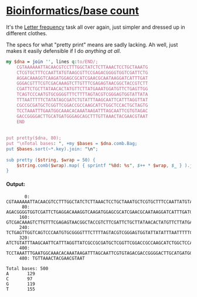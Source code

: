 [1]: https://rosettacode.org/wiki/Bioinformatics/base_count

# [Bioinformatics/base count][1]

It's the [Letter frequency](https://rosettacode.org/wiki/Letter_frequency#Perl_6) task all over again, just simpler and dressed up in different clothes.



The specs for what "pretty print" means are sadly lacking. Ah well, just makes it easily defensible if I do *anything at all*.

```perl
my $dna = join '', lines q:to/END/;
    CGTAAAAAATTACAACGTCCTTTGGCTATCTCTTAAACTCCTGCTAAATG
    CTCGTGCTTTCCAATTATGTAAGCGTTCCGAGACGGGGTGGTCGATTCTG
    AGGACAAAGGTCAAGATGGAGCGCATCGAACGCAATAAGGATCATTTGAT
    GGGACGTTTCGTCGACAAAGTCTTGTTTCGAGAGTAACGGCTACCGTCTT
    CGATTCTGCTTATAACACTATGTTCTTATGAAATGGATGTTCTGAGTTGG
    TCAGTCCCAATGTGCGGGGTTTCTTTTAGTACGTCGGGAGTGGTATTATA
    TTTAATTTTTCTATATAGCGATCTGTATTTAAGCAATTCATTTAGGTTAT
    CGCCGCGATGCTCGGTTCGGACCGCCAAGCATCTGGCTCCACTGCTAGTG
    TCCTAAATTTGAATGGCAAACACAAATAAGATTTAGCAATTCGTGTAGAC
    GACCGGGGACTTGCATGATGGGAGCAGCTTTGTTAAACTACGAACGTAAT
    END
 
 
put pretty($dna, 80);
put "\nTotal bases: ", +my $bases = $dna.comb.Bag;
put $bases.sort(~*.key).join: "\n";
 
sub pretty ($string, $wrap = 50) {
    $string.comb($wrap).map( { sprintf "%8d: %s", $++ * $wrap, $_ } ).join: "\n"
}
```

#### Output:
```
       0: CGTAAAAAATTACAACGTCCTTTGGCTATCTCTTAAACTCCTGCTAAATGCTCGTGCTTTCCAATTATGTAAGCGTTCCG
      80: AGACGGGGTGGTCGATTCTGAGGACAAAGGTCAAGATGGAGCGCATCGAACGCAATAAGGATCATTTGATGGGACGTTTC
     160: GTCGACAAAGTCTTGTTTCGAGAGTAACGGCTACCGTCTTCGATTCTGCTTATAACACTATGTTCTTATGAAATGGATGT
     240: TCTGAGTTGGTCAGTCCCAATGTGCGGGGTTTCTTTTAGTACGTCGGGAGTGGTATTATATTTAATTTTTCTATATAGCG
     320: ATCTGTATTTAAGCAATTCATTTAGGTTATCGCCGCGATGCTCGGTTCGGACCGCCAAGCATCTGGCTCCACTGCTAGTG
     400: TCCTAAATTTGAATGGCAAACACAAATAAGATTTAGCAATTCGTGTAGACGACCGGGGACTTGCATGATGGGAGCAGCTT
     480: TGTTAAACTACGAACGTAAT

Total bases: 500
A       129
C       97
G       119
T       155
```
